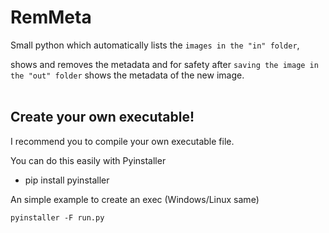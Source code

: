 # RemMeta
Small python which automatically lists the `images in the "in" folder`, 

shows and removes the metadata and for safety after `saving the image in the "out" folder` shows the metadata of the new image.
<br><br>

## Create your own executable!
I recommend you to compile your own executable file.

You can do this easily with Pyinstaller

 * pip install pyinstaller
 
 
An simple example to create an exec (Windows/Linux same)

`pyinstaller -F run.py`
